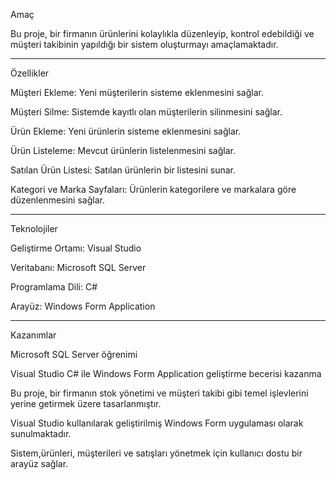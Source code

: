 Amaç

Bu proje, bir firmanın ürünlerini kolaylıkla düzenleyip, kontrol edebildiği ve müşteri takibinin yapıldığı bir sistem oluşturmayı amaçlamaktadır.

---------------------------------------------------------------

Özellikler

Müşteri Ekleme: Yeni müşterilerin sisteme eklenmesini sağlar.

Müşteri Silme: Sistemde kayıtlı olan müşterilerin silinmesini sağlar.

Ürün Ekleme: Yeni ürünlerin sisteme eklenmesini sağlar.

Ürün Listeleme: Mevcut ürünlerin listelenmesini sağlar.

Satılan Ürün Listesi: Satılan ürünlerin bir listesini sunar.

Kategori ve Marka Sayfaları: Ürünlerin kategorilere ve markalara göre düzenlenmesini sağlar.

---------------------------------------------------------------

Teknolojiler

Geliştirme Ortamı: Visual Studio

Veritabanı: Microsoft SQL Server

Programlama Dili: C#

Arayüz: Windows Form Application

---------------------------------------------------------------

Kazanımlar

Microsoft SQL Server öğrenimi

Visual Studio C# ile Windows Form Application geliştirme becerisi kazanma

Bu proje, bir firmanın stok yönetimi ve müşteri takibi gibi temel işlevlerini yerine getirmek üzere tasarlanmıştır. 

Visual Studio kullanılarak geliştirilmiş Windows Form uygulaması olarak sunulmaktadır. 

Sistem,ürünleri, müşterileri ve satışları yönetmek için kullanıcı dostu bir arayüz sağlar.
